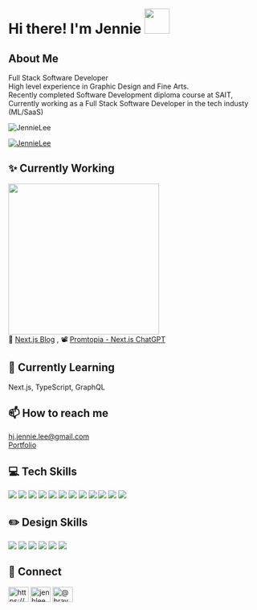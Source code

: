 # Hi there! I'm Jennie <img src="https://i.pinimg.com/originals/51/12/5d/51125d9904b0aab078e2f7d0cbf37d8a.gif" width="50" height="auto"/> 
## About Me
Full Stack Software Developer <br/>
High level experience in Graphic Design and Fine Arts.<br> 
Recently completed Software Development diploma course at SAIT,<br>
Currently working as a Full Stack Software Developer in the tech industy (ML/SaaS)

<p align="left"> <img src="https://komarev.com/ghpvc/?username=JenHLee&label=Profile%20views&color=0e75b6&style=flat" alt="JennieLee" /> </p>

<p align="left"> <a href="https://github.com/ryo-ma/github-profile-trophy"><img src="https://github-profile-trophy.vercel.app/?username=JenHLee&&rank=S column=-1" alt="JennieLee" /></a> </p>

## :sparkles: Currently Working
<img src="https://i.pinimg.com/originals/87/df/6d/87df6d60f4cc3c07968ae2127bddcc30.gif" width="300" height="auto"/><br>
:memo: [Next.js Blog](https://github.com/JenHLee/nextjs-blog/) , :film_projector: [Promtopia - Next.js ChatGPT](https://github.com/JenHLee/promtopia/)<br>

## 🌱 Currently Learning
Next.js, TypeScript, GraphQL

## 📫 How to reach me 
hj.jennie.lee@gmail.com <br>
[Portfolio](https://jennie-portfolio.netlify.app/)

## 💻 Tech Skills
<img src="https://img.shields.io/badge/Java-007396?style=flat-square&logo=Java&logoColor=white"/></a>
<img src="https://img.shields.io/badge/Python-3766AB?style=flat-square&logo=Python&logoColor=white"/></a>
<img src="https://img.shields.io/badge/HTML-E34F26?style=flat-square&logo=HTML&logoColor=white"/></a>
<img src="https://img.shields.io/badge/CSS-1572B6?style=flat-square&logo=CSS3&logoColor=white"/></a> 
<img src="https://img.shields.io/badge/JavaScript-F7DF1E?style=flat-square&logo=JavaScript&logoColor=white"/></a>
<img src="https://img.shields.io/badge/React.js-blueviolet?style=flat-square&logo=React&logoColor=white"/></a>
<img src="https://img.shields.io/badge/Vue.js-4FC08D?style=flat-square&logo=Vue.js&logoColor=white"/></a>
<img src="https://img.shields.io/badge/SQLite-007396?style=flat-square&logo=SQL&logoColor=white"/></a>
<img src="https://img.shields.io/badge/Oracle SQL-3766ab?style=flat-square&logo=SQL&logoColor=white"/></a>
<img src="https://img.shields.io/badge/My SQL-4FC08D?style=flat-square&logo=SQL&logoColor=white"/></a>
<img src="https://img.shields.io/badge/Git-F05032?style=flat-square&logo=Git&logoColor=white"/></a>
<img src="https://img.shields.io/badge/GitHub-181717?style=flat-square&logo=GitHub&logoColor=white"/></a>

## ✏️ Design Skills
<img src="https://img.shields.io/badge/Adobe Creative Cloud-DA1F26?style=flat-square&logo=Adobe Creative Cloud&logoColor=white"/></a>
<img src="https://img.shields.io/badge/Adobe Photoshop-31A8FF?style=flat-square&logo=Adobe Photoshop&logoColor=white"/></a>
<img src="https://img.shields.io/badge/Adobe Illustrator-FF9A00?style=flat-square&logo=Adobe Illustrator&logoColor=white"/></a>
<img src="https://img.shields.io/badge/Adobe XD-FF61F6?style=flat-square&logo=Adobe XD&logoColor=white"/></a>
<img src="https://img.shields.io/badge/Adobe Premiere Pro-9999FF?style=flat-square&logo=Adobe Premiere Pro&logoColor=white"/></a>
<img src="https://img.shields.io/badge/Adobe Lightroom-31A8FF?style=flat-square&logo=Adobe Lightroom&logoColor=white"/></a>

## 🔗 Connect
<a href="https://www.linkedin.com/in/hyunju-jennie-lee-405186177/" target="blank"><img align="center" src="https://raw.githubusercontent.com/rahuldkjain/github-profile-readme-generator/master/src/images/icons/Social/linked-in-alt.svg" alt="https://www.linkedin.com/in/hyunju-jennie-lee-405186177/" height="30" width="40" /></a>
<a href="https://dribbble.com/jenhlee" target="blank"><img align="center" src="https://raw.githubusercontent.com/rahuldkjain/github-profile-readme-generator/master/src/images/icons/Social/dribbble.svg" alt="jenhlee" height="30" width="40" /></a>
<a href="https://www.instagram.com/bravehien/" target="blank"><img align="center" src="https://raw.githubusercontent.com/rahuldkjain/github-profile-readme-generator/master/src/images/icons/Social/instagram.svg" alt="@bravehien" height="30" width="40" /></a>
</p>

